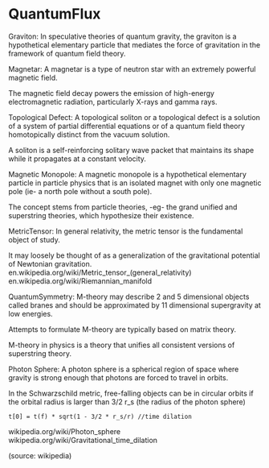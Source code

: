 # QuantumFlux

Graviton:
In speculative theories of quantum gravity, the graviton is a hypothetical elementary particle 
that mediates the force of gravitation in the framework of quantum field theory.

Magnetar:
A magnetar is a type of neutron star with an extremely powerful magnetic field. 

The magnetic field decay powers the emission of high-energy electromagnetic radiation,
particularly X-rays and gamma rays.

Topological Defect:
A topological soliton or a topological defect is a solution of a system of partial differential 
equations or of a quantum field theory homotopically distinct from the vacuum solution.

A soliton is a self-reinforcing solitary wave packet that maintains its shape while it propagates 
at a constant velocity.

Magnetic Monopole:
A magnetic monopole is a hypothetical elementary particle in particle physics that is an isolated magnet with only 
one magnetic pole (ie- a north pole without a south pole).

The concept stems from particle theories, -eg- the grand unified and superstring theories,
which hypothesize their existence.

MetricTensor:
In general relativity, the metric tensor is the fundamental object of study. 

It may loosely be thought of as a generalization of the gravitational potential of Newtonian gravitation.
en.wikipedia.org/wiki/Metric_tensor_(general_relativity)
en.wikipedia.org/wiki/Riemannian_manifold

QuantumSymmetry:
M-theory may describe 2 and 5 dimensional objects called branes and should be approximated by 
11 dimensional supergravity at low energies. 

Attempts to formulate M-theory are typically based on matrix theory.

M-theory in physics is a theory that unifies all consistent versions of superstring theory.

Photon Sphere:
A photon sphere is a spherical region of space where gravity is strong enough 
that photons are forced to travel in orbits.

In the Schwarzschild metric, free-falling objects can be in circular 
orbits if the orbital radius is larger than 3/2 r_s  (the radius of the photon sphere)

	t[0] = t(f) * sqrt(1 - 3/2 * r_s/r) //time dilation

wikipedia.org/wiki/Photon_sphere
wikipedia.org/wiki/Gravitational_time_dilation


(source: wikipedia)


